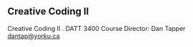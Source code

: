 ## Creative Coding II

Creative Coding II . DATT 3400
Course Director: Dan Tapper <dantap@yorku.ca>
